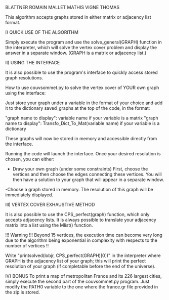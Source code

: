 BLATTNER ROMAIN
MALLET MATHIS
VIGNE THOMAS

This algorithm accepts graphs stored in either matrix or adjacency list format.

I) QUICK USE OF THE ALGORITHM

Simply execute the program and use the solve_general(GRAPH) function in the interpreter, which will solve the vertex cover problem and display the answer in a separate window. (GRAPH is a matrix or adjacency list.)

II) USING THE INTERFACE

It is also possible to use the program's interface to quickly access stored graph resolutions.

How to use couvsommet.py to solve the vertex cover of YOUR own graph using the interface:

Just store your graph under a variable in the format of your choice and add it to the dictionary saved_graphs at the top of the code, in the format:

"graph name to display": variable name 				                if your variable is a matrix
"graph name to display": Transfo_Dict_To_Mat(variable name)	  if your variable is a dictionary

These graphs will now be stored in memory and accessible directly from the interface. 

Running the code will launch the interface. Once your desired resolution is chosen, you can either:

- Draw your own graph (under some constraints)
First, choose the vertices and then choose the edges connecting these vertices. You will then have a solution to your graph that will appear in a separate window.

-Choose a graph stored in memory. 
The resolution of this graph will be immediately displayed.

III) VERTEX COVER EXHAUSTIVE METHOD

It is also possible to use the CPS_perfect(graph) function, which only accepts adjacency lists. It is always possible to translate your adjacency matrix into a list using the Mlist() function.

!!! Warning !!!
Beyond 15 vertices, the execution time can become very long due to the algorithm being exponential in complexity with respects to the number of vertices !!

Write "printsolved(lobjr, CPS_perfect(GRAPH)[0])" in the interpreter where GRAPH is the adjacency list of your graph; this will print the perfect resolution of your graph (if completable before the end of the universe).

IV) BONUS
To print a map of metropolitan France and its 226 largest cities, simply execute the second part of the couvsommet.py program. Just modify the PATH0 variable to the one where the france.gr file provided in the zip is stored.
